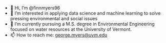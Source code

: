 - 👋 Hi, I’m @finnmyers96
- 👀 I’m interested in applying data science and machine learning to solve pressing environmental and social issues
- 🌱 I’m currently pursuing a M.S. degree in Environmental Engineering focused on water resources at the University of Vermont.
- 📫 How to reach me: george.myers@uvm.edu

<!---
finnmyers96/finnmyers96 is a ✨ special ✨ repository because its `README.md` (this file) appears on your GitHub profile.
You can click the Preview link to take a look at your changes.
--->
